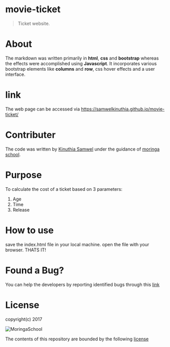 # movie-ticket

> Ticket website.

# About

The markdown was written primarily in  **html**, **css**  and **bootstrap** whereas the effects were accomplished using **Javascript**. It incorporates various bootstrap elements like **columns** and **row**, css hover effects and a user interface. 

# link

The web page can be accessed via https://samwelkinuthia.github.io/movie-ticket/

# Contributer

The code was written by [Kinuthia Samwel](https://github.com/samwelkinuthia) under the guidance of [moringa school](http://moringaschool.com/).

# Purpose

To calculate the cost of a ticket based on 3 parameters:
1. Age
2. Time
3. Release

# How to use

save the index.html file in your local machine. open the file with your browser. THATS IT!

# Found a Bug?

You can help the developers by reporting identified bugs through this [link](google.com)

# License

copyright(c) 2017

![MoringaSchool](http://brandnew.moringaschool.com/wp-content/uploads/2017/02/logo-dark.png)

The contents of this repository are bounded by the following [license](https://github.com/samwelkinuthia/my-first-webpage/blob/master/LICENSE.txt)
